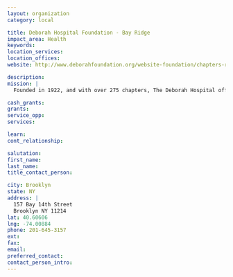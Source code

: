 ```yaml
---
layout: organization
category: local

title: Deborah Hospital Foundation - Bay Ridge
impact_area: Health
keywords: 
location_services: 
location_offices: 
website: http://www.deborahfoundation.org/website-foundation/chapters-regions/nyregion.html

description: 
mission: |
  Founded in 1922, and with over 275 chapters, The Deborah Hospital offers help and heal to desperatly ill patients without worrying about cost.

cash_grants: 
grants: 
service_opp: 
services: 

learn: 
cont_relationship: 

salutation: 
first_name: 
last_name: 
title_contact_person: 

city: Brooklyn
state: NY
address: |
  157 Bay 14th Street  
  Brooklyn NY 11214
lat: 40.60606
lng: -74.00884
phone: 201-645-3157
ext: 
fax: 
email: 
preferred_contact: 
contact_person_intro: 
---
```

